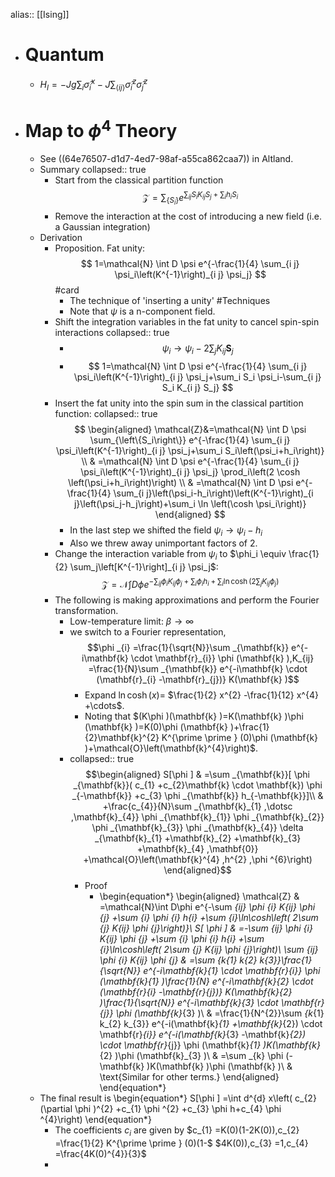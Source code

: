 alias:: [[Ising]]

- # Quantum
	- $H_I=-J g \sum_i \hat{\sigma}_i^x-J \sum_{\langle i j\rangle} \hat{\sigma}_i^z \hat{\sigma}_j^z$
- # Map to $\phi^4$ Theory
	- See ((64e76507-d1d7-4ed7-98af-a55ca862caa7)) in Altland.
	- Summary
	  collapsed:: true
		- Start from the classical partition function
		  $$
		  \mathcal{Z}=\sum_{\left\{S_i\right\}} e^{\sum_{i j} S_i K_{i j} S_j+\sum_i h_i S_i}
		  $$
		- Remove the interaction at the cost of introducing a new field (i.e. a Gaussian integration)
	- Derivation
		- Proposition. Fat unity:
		  $$
		  1=\mathcal{N} \int D \psi e^{-\frac{1}{4} \sum_{i j} \psi_i\left(K^{-1}\right)_{i j} \psi_j}
		  $$ #card
			- The technique of 'inserting a unity' #Techniques
			- Note that $\psi$ is a n-component field.
		- Shift the integration variables in the fat unity to cancel spin-spin interactions
		  collapsed:: true
			- $$
			  \psi_i \rightarrow \psi_i-2 \sum_j K_{i j} \mathbf{S}_j
			  $$
			- $$
			  1=\mathcal{N} \int D \psi e^{-\frac{1}{4} \sum_{i j} \psi_i\left(K^{-1}\right)_{i j} \psi_j+\sum_i S_i \psi_i-\sum_{i j} S_i K_{i j} S_j}
			  $$
		- Insert the fat unity into the spin sum in the classical partition function:
		  collapsed:: true
		  $$
		  \begin{aligned}
		  \mathcal{Z}&=\mathcal{N} \int D \psi \sum_{\left\{S_i\right\}} e^{-\frac{1}{4} \sum_{i j} \psi_i\left(K^{-1}\right)_{i j} \psi_j+\sum_i S_i\left(\psi_i+h_i\right)} \\
		  & =\mathcal{N} \int D \psi e^{-\frac{1}{4} \sum_{i j} \psi_i\left(K^{-1}\right)_{i j} \psi_j} \prod_i\left(2 \cosh \left(\psi_i+h_i\right)\right) \\
		  & =\mathcal{N} \int D \psi e^{-\frac{1}{4} \sum_{i j}\left(\psi_i-h_i\right)\left(K^{-1}\right)_{i j}\left(\psi_j-h_j\right)+\sum_i \ln \left(\cosh \psi_i\right)}
		  \end{aligned}
		  $$
			- In the last step we shifted the field $\psi_i \to \psi_i-h_i$
			- Also we threw away unimportant factors of 2.
		- Change the interaction variable from $\psi_i$ to $\phi_i \equiv \frac{1}{2} \sum_j\left[K^{-1}\right]_{i j} \psi_j$:
		  $$
		  \mathcal{Z}=\mathcal{N} \int D \phi e^{-\sum_{i j} \phi_i K_{i j} \phi_j+\sum_i \phi_i h_i+\sum_i \ln \cosh \left(2 \sum_j K_{i j} \phi_j\right)}
		  $$
		- The following is making approximations and perform the Fourier transformation.
			- Low-temperature limit: $\beta \to \infty$
			- we switch to a Fourier representation, 
			  $$\phi _{i} =\frac{1}{\sqrt{N}}\sum _{\mathbf{k}} e^{-i\mathbf{k} \cdot \mathbf{r}_{i}} \phi (\mathbf{k} ),K_{ij} =\frac{1}{N}\sum _{\mathbf{k}} e^{-i\mathbf{k} \cdot (\mathbf{r}_{i} -\mathbf{r}_{j})} K(\mathbf{k} )$$
				- Expand $\ln\cosh (x)=$ $\frac{1}{2} x^{2} -\frac{1}{12} x^{4} +\cdots$.
				- Noting that $(K\phi )(\mathbf{k} )=K(\mathbf{k} )\phi (\mathbf{k} )=K(0)\phi (\mathbf{k} )+\frac{1}{2}\mathbf{k}^{2} K^{\prime \prime } (0)\phi (\mathbf{k} )+\mathcal{O}\left(\mathbf{k}^{4}\right)$.
			- collapsed:: true
			  $$\begin{aligned}
			  S[\phi ] & =\sum _{\mathbf{k}}[ \phi _{\mathbf{k}}( c_{1} +c_{2}\mathbf{k} \cdot \mathbf{k}) \phi _{-\mathbf{k}} +c_{3} \phi _{\mathbf{k}} h_{-\mathbf{k}}]\\
			   & +\frac{c_{4}}{N}\sum _{\mathbf{k}_{1} ,\dotsc ,\mathbf{k}_{4}} \phi _{\mathbf{k}_{1}} \phi _{\mathbf{k}_{2}} \phi _{\mathbf{k}_{3}} \phi _{\mathbf{k}_{4}} \delta _{\mathbf{k}_{1} +\mathbf{k}_{2} +\mathbf{k}_{3} +\mathbf{k}_{4} ,\mathbf{0}} +\mathcal{O}\left(\mathbf{k}^{4} ,h^{2} ,\phi ^{6}\right)
			  \end{aligned}$$
				- Proof
					- \begin{equation*}
					  \begin{aligned}
					  \mathcal{Z} & =\mathcal{N}\int D\phi e^{-\sum _{ij} \phi _{i} K_{ij} \phi _{j} +\sum _{i} \phi _{i} h_{i} +\sum _{i}\ln\cosh\left( 2\sum _{j} K_{ij} \phi _{j}\right)}\\
					  S[ \phi ] & =-\sum _{ij} \phi _{i} K_{ij} \phi _{j} +\sum _{i} \phi _{i} h_{i} +\sum _{i}\ln\cosh\left( 2\sum _{j} K_{ij} \phi _{j}\right)\\
					  \sum _{ij} \phi _{i} K_{ij} \phi _{j} & =\sum _{k_{1} k_{2} k_{3}}\frac{1}{\sqrt{N}} e^{-i\mathbf{k}_{1} \cdot \mathbf{r}_{i}} \phi (\mathbf{k}_{1} )\frac{1}{N} e^{-i\mathbf{k}_{2} \cdot (\mathbf{r}_{i} -\mathbf{r}_{j})} K(\mathbf{k}_{2} )\frac{1}{\sqrt{N}} e^{-i\mathbf{k}_{3} \cdot \mathbf{r}_{j}} \phi (\mathbf{k}_{3} )\\
					  & =\frac{1}{N^{2}}\sum _{k_{1} k_{2} k_{3}} e^{-i(\mathbf{k}_{1} +\mathbf{k}_{2}) \cdot \mathbf{r}_{i}} e^{-i(\mathbf{k}_{3} -\mathbf{k}_{2}) \cdot \mathbf{r}_{j}} \phi (\mathbf{k}_{1} )K(\mathbf{k}_{2} )\phi (\mathbf{k}_{3} )\\
					  & =\sum _{k} \phi (-\mathbf{k} )K(\mathbf{k} )\phi (\mathbf{k} )\\
					  & \text{Similar for other terms.}
					  \end{aligned}
					  \end{equation*}
	- The final result is 
	  \begin{equation*}
	  S[\phi ] =\int d^{d} x\left( c_{2} (\partial \phi )^{2} +c_{1} \phi ^{2} +c_{3} \phi h+c_{4} \phi ^{4}\right)
	  \end{equation*}
		- The coefficients $c_{i}$ are given by $c_{1} =K(0)(1-2K(0)),c_{2} =\frac{1}{2} K^{\prime \prime } (0)(1-$ $4K(0)),c_{3} =1,c_{4} =\frac{4K(0)^{4}}{3}$
		-